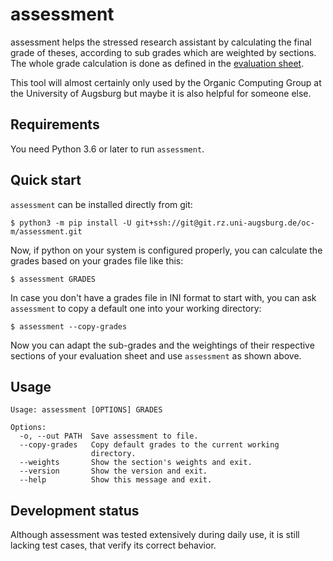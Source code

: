 assessment
==========

assessment helps the stressed research assistant by calculating the final grade
of theses, according to sub grades which are weighted by sections. The whole
grade calculation is done as defined in the [evaluation
sheet](https://git.rz.uni-augsburg.de/hoffmada/korrektur).

This tool will almost certainly only used by the Organic Computing Group at the
University of Augsburg but maybe it is also helpful for someone else.

Requirements
------------

You need Python 3.6 or later to run `assessment`.

Quick start
-----------

`assessment` can be installed directly from git:

    $ python3 -m pip install -U git+ssh://git@git.rz.uni-augsburg.de/oc-m/assessment.git

Now, if python on your system is configured properly, you can calculate the
grades based on your grades file like this:

    $ assessment GRADES

In case you don't have a grades file in INI format to start with, you can ask
`assessment` to copy a default one into your working directory:

    $ assessment --copy-grades

Now you can adapt the sub-grades and the weightings of their respective sections
of your evaluation sheet and use `assessment` as shown above.

Usage
-----

```
Usage: assessment [OPTIONS] GRADES

Options:
  -o, --out PATH  Save assessment to file.
  --copy-grades   Copy default grades to the current working
                  directory.
  --weights       Show the section's weights and exit.
  --version       Show the version and exit.
  --help          Show this message and exit.
```

Development status
------------------

Although assessment was tested extensively during daily use, it is still lacking
test cases, that verify its correct behavior.
